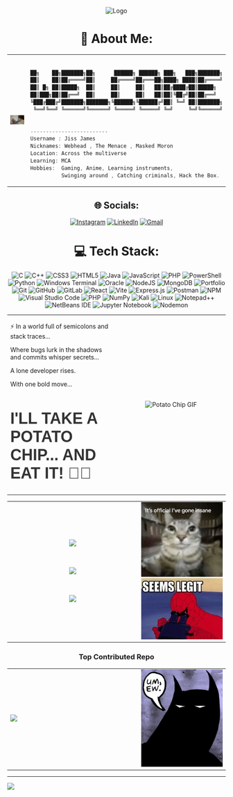 



<p align="center">

  <img src="https://i.pinimg.com/originals/99/cd/0f/99cd0f53f73593cd654e461a5f9996fa.jpg" alt="Logo" width="725" height="235"/>
</p>

<div align="center">
  
# 💫 About Me:


<table>
  <tr>
    <td width="320">
      <img src="/config/waitin.jpeg" alt="hey i found this also from someone looked cool" width="320" />
    </td>
    <td valign="top" align="left">


```csharp

██╗    ██╗███████╗██╗      ██████╗ ██████╗ ███╗   ███╗███████╗
██║    ██║██╔════╝██║     ██╔════╝██╔═══██╗████╗ ████║██╔════╝
██║ █╗ ██║█████╗  ██║     ██║     ██║   ██║██╔████╔██║█████╗  
██║███╗██║██╔══╝  ██║     ██║     ██║   ██║██║╚██╔╝██║██╔══╝  
╚███╔███╔╝███████╗███████╗╚██████╗╚██████╔╝██║ ╚═╝ ██║███████╗
 ╚══╝╚══╝ ╚══════╝╚══════╝ ╚═════╝ ╚═════╝ ╚═╝     ╚═╝╚══════╝
                                                              
                                                
-------------------------
Username : Jiss James
Nicknames: Webhead , The Menace , Masked Moron 
Location: Across the multiverse
Learning: MCA
Hobbies:  Gaming, Anime, Learning instruments,
          Swinging around , Catching criminals, Hack the Box.
```

  </td>
  </tr>
</table>
      

## 🌐 Socials:
[![Instagram](https://img.shields.io/badge/Instagram-%23E4405F.svg?style=for-the-badge&logo=Instagram&logoColor=white)](https://instagram.com/lil.jisz) [![LinkedIn](https://img.shields.io/badge/linkedin-%230077B5.svg?style=for-the-badge&logo=linkedin&logoColor=white)](https://linkedin.com/in/jissjames-cs) [![Gmail](https://img.shields.io/badge/Gmail-D14836?style=for-the-badge&logo=gmail&logoColor=white)](mailto:jissjames322@gmail.com) 

# 💻 Tech Stack:
![C](https://img.shields.io/badge/c-%2300599C.svg?style=for-the-badge&logo=c&logoColor=white) ![C++](https://img.shields.io/badge/c++-%2300599C.svg?style=for-the-badge&logo=c%2B%2B&logoColor=white) ![CSS3](https://img.shields.io/badge/css3-%231572B6.svg?style=for-the-badge&logo=css3&logoColor=white) ![HTML5](https://img.shields.io/badge/html5-%23E34F26.svg?style=for-the-badge&logo=html5&logoColor=white) ![Java](https://img.shields.io/badge/java-%23ED8B00.svg?style=for-the-badge&logo=openjdk&logoColor=white) ![JavaScript](https://img.shields.io/badge/javascript-%23323330.svg?style=for-the-badge&logo=javascript&logoColor=%23F7DF1E) ![PHP](https://img.shields.io/badge/php-%23777BB4.svg?style=for-the-badge&logo=php&logoColor=white) ![PowerShell](https://img.shields.io/badge/PowerShell-%235391FE.svg?style=for-the-badge&logo=powershell&logoColor=white)  ![Python](https://img.shields.io/badge/python-3670A0?style=for-the-badge&logo=python&logoColor=ffdd54) ![Windows Terminal](https://img.shields.io/badge/Windows%20Terminal-%234D4D4D.svg?style=for-the-badge&logo=windows-terminal&logoColor=white) ![Oracle](https://img.shields.io/badge/Oracle-F80000?style=for-the-badge&logo=oracle&logoColor=white) ![NodeJS](https://img.shields.io/badge/node.js-6DA55F?style=for-the-badge&logo=node.js&logoColor=white) ![MongoDB](https://img.shields.io/badge/MongoDB-%234ea94b.svg?style=for-the-badge&logo=mongodb&logoColor=white) ![Portfolio](https://img.shields.io/badge/Portfolio-%23000000.svg?style=for-the-badge&logo=firefox&logoColor=#FF7139) ![Git](https://img.shields.io/badge/git-%23F05033.svg?style=for-the-badge&logo=git&logoColor=white) ![GitHub](https://img.shields.io/badge/github-%23121011.svg?style=for-the-badge&logo=github&logoColor=white) ![GitLab](https://img.shields.io/badge/gitlab-%23181717.svg?style=for-the-badge&logo=gitlab&logoColor=white)  ![React](https://img.shields.io/badge/react-%2320232a.svg?style=for-the-badge&logo=react&logoColor=%2361DAFB) ![Vite](https://img.shields.io/badge/vite-%23646CFF.svg?style=for-the-badge&logo=vite&logoColor=white) ![Express.js](https://img.shields.io/badge/express.js-%23404d59.svg?style=for-the-badge&logo=express&logoColor=%2361DAFB) ![Postman](https://img.shields.io/badge/Postman-FF6C37?style=for-the-badge&logo=postman&logoColor=white) ![NPM](https://img.shields.io/badge/NPM-%23CB3837.svg?style=for-the-badge&logo=npm&logoColor=white) ![Visual Studio Code](https://img.shields.io/badge/Visual%20Studio%20Code-0078d7.svg?style=for-the-badge&logo=visual-studio-code&logoColor=white) ![PHP](https://img.shields.io/badge/php-%23777BB4.svg?style=for-the-badge&logo=php&logoColor=white) ![NumPy](https://img.shields.io/badge/numpy-%23013243.svg?style=for-the-badge&logo=numpy&logoColor=white) ![Kali](https://img.shields.io/badge/Kali-268BEE?style=for-the-badge&logo=kalilinux&logoColor=white) ![Linux](https://img.shields.io/badge/Linux-FCC624?style=for-the-badge&logo=linux&logoColor=black) ![Notepad++](https://img.shields.io/badge/Notepad++-90E59A.svg?style=for-the-badge&logo=notepad%2b%2b&logoColor=black) ![NetBeans IDE](https://img.shields.io/badge/NetBeansIDE-1B6AC6.svg?style=for-the-badge&logo=apache-netbeans-ide&logoColor=white) ![Jupyter Notebook](https://img.shields.io/badge/jupyter-%23FA0F00.svg?style=for-the-badge&logo=jupyter&logoColor=white) ![Nodemon](https://img.shields.io/badge/NODEMON-%23323330.svg?style=for-the-badge&logo=nodemon&logoColor=%BBDEAD)




<div align="center" >
  <table>
    <tr>
      <td width="50%" align="left">
        <p>⚡️ In a world full of semicolons and stack traces...

Where bugs lurk in the shadows and commits whisper secrets...

A lone developer rises.

With one bold move...
</p>
        <h1 style="font-family: 'Arial Black', sans-serif; font-size: 36px; color: #333;">I'LL TAKE A POTATO CHIP... AND EAT IT!  😤🥔</h1>
      </td>
      <td width="50%" align="center">
        <img src="/config/eatit.gif" alt="Potato Chip GIF" width="400"/>
      </td>
    </tr>
  </table>
</div>





<div align="center">
  <table>
    <tr>
      <td width="60%" align="center">
        
   ![](https://github-readme-stats.vercel.app/api?username=jissjames322&theme=dark&hide_border=true&include_all_commits=true&count_private=true)
        
  <br/>
        
 ![](https://github-readme-streak-stats.herokuapp.com/?user=jissjames322&theme=dark&hide_border=true)
        
  <br/>
        
  ![](https://github-readme-stats.vercel.app/api/top-langs/?username=jissjames322&theme=dark&hide_border=true&include_all_commits=true&count_private=true&layout=compact)
      
</td>
      
<td width="40%" align="center">
       <img src="/config/insane.jpeg" alt="insaneright" width="100%"/>
         <img src="/config/legit.jpeg" alt="insaneright" width="100%"/>

  </td>
  </tr>
  </table>
</div>

### Top Contributed Repo

<table>
  <tr>
    <td width="60%">
      <img src="https://github-contributor-stats.vercel.app/api?username=jissjames322&limit=5&theme=dark&combine_all_yearly_contributions=true"/>
    </td>
    <td width="40%">
      <!-- Right side image - replace with your image -->
      <img src="/config/bat.jpeg" alt="Your Second Image" width="100%"/>
    </td>
  </tr>
</table>

</div>

---
[![](https://visitcount.itsvg.in/api?id=jissjames322&icon=7&color=0)](https://visitcount.itsvg.in)

</div>


